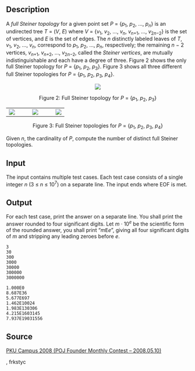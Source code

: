 <h2>Description</h2><p>A <i>full Steiner topology</i> for a given point set <i>P</i> = {<i>p</i><sub>1</sub>, <i>p</i><sub>2</sub>, …, <i>p<sub>n</sub></i>} is an undirected tree <i>T</i> = (<i>V</i>, <i>E</i>) where <i>V</i> = {<i>v</i><sub>1</sub>, <i>v</i><sub>2</sub>, …, <i>v<sub>n</sub></i>, <i>v<sub>n</sub></i><sub>+1</sub>, …, <i>v</i><sub>2<i>n</i>−2</sub>} is the set of vertices, and <i>E</i> is the set of edges. The <i>n</i> distinctly labeled leaves of <i>T</i>, <i>v</i><sub>1</sub>, <i>v</i><sub>2</sub>, …, <i>v<sub>n</sub></i>, correspond to <i>p</i><sub>1</sub>, <i>p</i><sub>2</sub>, …, <i>p<sub>n</sub></i>, respectively; the remaining <i>n</i> − 2 vertices, <i>v<sub>n</sub></i><sub>+1</sub>, <i>v<sub>n</sub></i><sub>+2</sub>, …, <i>v</i><sub>2<i>n</i>−2</sub>, called the <i>Steiner vertices</i>, are mutually indistinguishable and each have a degree of three. Figure 2 shows the only full Steiner topology for <i>P</i> = {<i>p</i><sub>1</sub>, <i>p</i><sub>2</sub>, <i>p</i><sub>3</sub>}. Figure 3 shows all three different full Steiner topologies for <i>P</i> = {<i>p</i><sub>1</sub>, <i>p</i><sub>2</sub>, <i>p</i><sub>3</sub>, <i>p</i><sub>4</sub>}.</p><p align="center"><img src="images/3595_1.png"></p><p align="center">Figure 2: Full Steiner topology for <i>P</i> = {<i>p</i><sub>1</sub>, <i>p</i><sub>2</sub>, <i>p</i><sub>3</sub>}</p><div align="center"><table><tbody><tr><td><img src="images/3595_2.png"></td><td style="width: 1em;"></td><td><img src="images/3595_3.png"></td><td style="width: 1em;"></td><td><img src="images/3595_4.png"></td></tr></tbody></table></div><p align="center">Figure 3: Full Steiner topologies for <i>P</i> = {<i>p</i><sub>1</sub>, <i>p</i><sub>2</sub>, <i>p</i><sub>3</sub>, <i>p</i><sub>4</sub>}</p><p>Given <i>n</i>, the cardinality of <i>P</i>, compute the number of distinct full Steiner topologies.</p><h2>Input</h2><p>The input contains multiple test cases. Each test case consists of a single integer <i>n</i> (3 ≤ <i>n</i> ≤ 10<sup>7</sup>) on a separate line. The input ends where EOF is met.</p><h2>Output</h2><p>For each test case, print the answer on a separate line. You shall print the answer rounded to four significant digits. Let <i>m</i> · 10<sup><i>e</i></sup> be the scientific form of the rounded answer, you shall print “<i>m</i><tt>E</tt><i>e</i>”, giving all four significant digits of <i>m</i> and stripping any leading zeroes before <i>e</i>.</p><pre><code class="language-input1">3
30
300
3000
30000
300000
3000000</code></pre><pre><code class="language-output1">1.000E0
8.687E36
5.677E697
1.462E10024
1.983E130306
4.215E1603145
7.937E19031556</code></pre><h2>Source</h2><a href="searchproblem?field=source&amp;key=PKU+Campus+2008+%28POJ+Founder+Monthly+Contest+%E2%80%93+2008.05.10%29">PKU Campus 2008 (POJ Founder Monthly Contest – 2008.05.10)</a><p>, frkstyc</p>